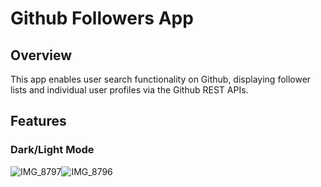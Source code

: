 # Github Followers App

## Overview

This app enables user search functionality on Github, displaying follower lists and individual user profiles via the Github REST APIs.

## Features

### Dark/Light Mode

![IMG_8797](https://github.com/RonGGG/GithubFollowers/assets/26768743/29d96895-328a-4bd4-af5a-77cee5770571)![IMG_8796](https://github.com/RonGGG/GithubFollowers/assets/26768743/68b57e10-7861-40cd-ba92-65ac36c5e085)
